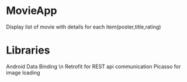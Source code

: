 # MovieApp
Display list of movie with details for each item(poster,title,rating)
# Libraries
Android Data Binding \n
Retrofit for REST api communication
Picasso for image loading
